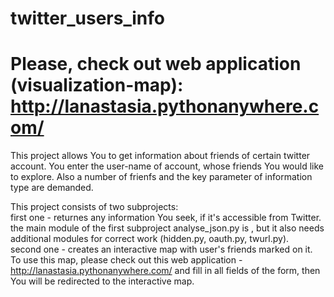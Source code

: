 # twitter_users_info 
# Please, check out web application (visualization-map):  http://lanastasia.pythonanywhere.com/
This project allows You to get information about friends of certain twitter account. You enter the user-name of account, whose friends You would like to explore. Also a number of frienfs and the key parameter of information type are demanded.

This project consists of two subprojects: <br>
first one - returnes any information You seek, if it's accessible from Twitter. the main module of the first subproject analyse_json.py is , but it also needs additional modules for correct work (hidden.py, oauth.py, twurl.py).<br>
second one - creates an interactive map with user's friends marked on it. <br>To use this map, please check out this web application - http://lanastasia.pythonanywhere.com/ and fill in all fields of the form, then You will be redirected to the interactive map. 

